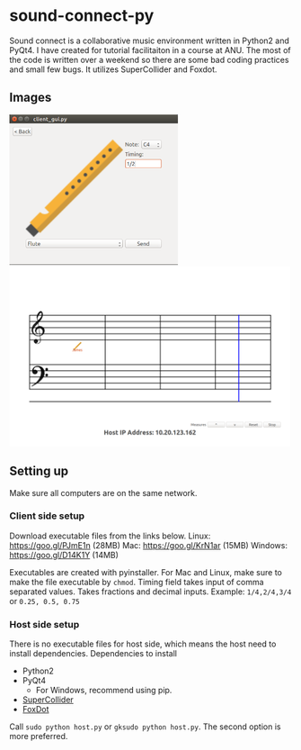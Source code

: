 # sound-connect-py

Sound connect is a collaborative music environment written in Python2 and PyQt4.
I have created for tutorial facilitaiton in a course at ANU. The most of the code
is written over a weekend so there are some bad coding practices and small few bugs.
It utilizes SuperCollider and Foxdot.

## Images

<img src="assets/client.png" alt="Client" width="300px"/> <img src="assets/host.png" alt="Host" width="500px"/>

## Setting up
Make sure all computers are on the same network.

### Client side setup
Download executable files from the links below.
Linux: https://goo.gl/PJmE1n (28MB)
Mac: https://goo.gl/KrN1ar (15MB)
Windows: https://goo.gl/D14K1Y (14MB)

Executables are created with pyinstaller.
For Mac and Linux, make sure to make the file executable by `chmod`.
Timing field takes input of comma separated values. Takes fractions and decimal inputs. 
Example: `1/4,2/4,3/4` or `0.25, 0.5, 0.75`
### Host side setup
There is no executable files for host side, which means the host need to install dependencies.
Dependencies to install
- Python2
- PyQt4
  - For Windows, recommend using pip.
- [SuperCollider](http://supercollider.github.io/)
- [FoxDot](http://foxdot.org/)

Call `sudo python host.py` or `gksudo python host.py`. The second option is more preferred.
